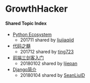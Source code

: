 # GrowthHacker

#### Shared Topic Index
- [Python Ecosystem](https://www.processon.com/view/link/5a2664b5e4b006e5e9d3b2c2)
  - 201711 shared by [liujiaqiid](https://github.com/liujiaqiid)
- [代码之髓](https://www.processon.com/view/link/5a406691e4b0daa64fe47d45)
  - 201712 shared by [ting723](https://github.com/ting723)
- [前端三剑客入门](topic_share/180102_web_intro_@ljiepan/README.md)
  - 20180102 shared by [ljiepan](https://github.com/ljiepan)
- [Django简介](topic_share/180104_django_intro_@SeanLiuID/README.md)
  - 20180104 shared by [SeanLiuID](https://github.com/SeanLiuID)
